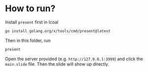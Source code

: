 # How to run?

Install `present` first in lcoal

```bash
go install golang.org/x/tools/cmd/present@latest
```

Then in this folder, run

```bash
present
```

Open the server provided (e.g. `http://127.0.0.1:3999`) and click the `main.slide` file. Then the slide will show up directly.